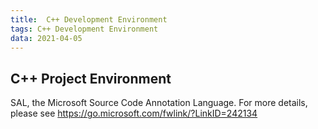 ```yaml
---
title:  C++ Development Environment
tags: C++ Development Environment
data: 2021-04-05
---
```


## C++ Project Environment

SAL, the Microsoft Source Code Annotation Language.
For more details, please see https://go.microsoft.com/fwlink/?LinkID=242134